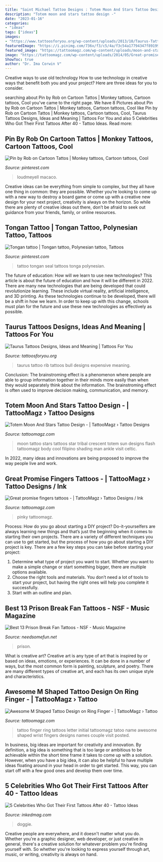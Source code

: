 ```yaml
---
title: "Saint Michael Tattoo Designs : Totem Moon And Stars Tattoo Design -"
description: "Totem moon and stars tattoo design -"
date: "2023-01-16"
categories:
- "ideas"
tags: ["ideas"]
images:
- "https://www.tattoosforyou.org/wp-content/uploads/2013/10/Taurus-Tattoo-For-Men.jpg"
featuredImage: "https://i.pinimg.com/736x/f3/c5/4a/f3c54a17794347f89199561f4ac6aa7e--cartoon-tattoos-art-tattoos.jpg"
featured_image: "https://tattoomagz.com/wp-content/uploads/moon-and-stars-tattoos-totem-moon-and-stars-tattoo-81278.jpg"
image: "https://tattoomagz.com/wp-content/uploads/2014/05/Great-promise-fingers-tattoos-675x900.jpg"
ShowToc: true
author: "Dr. Ima Corwin V"
---
```



Creative ways to use old technology
How to use technology in creative ways that benefit both you and your project? Here are three ideas for you to consider.

	

		
searching about Pin by Rob on Cartoon Tattos | Monkey tattoos, Cartoon tattoos, Cool you've came to the right page. We have 8 Pictures about Pin by Rob on Cartoon Tattos | Monkey tattoos, Cartoon tattoos, Cool like Pin by Rob on Cartoon Tattos | Monkey tattoos, Cartoon tattoos, Cool, Taurus Tattoos Designs, Ideas and Meaning | Tattoos For You and also 5 Celebrities Who Got Their First Tattoos After 40 - Tattoo Ideas. Read more:
		
    
## Pin By Rob On Cartoon Tattos | Monkey Tattoos, Cartoon Tattoos, Cool

<img loading=lazy src="https://i.pinimg.com/736x/f3/c5/4a/f3c54a17794347f89199561f4ac6aa7e--cartoon-tattoos-art-tattoos.jpg" onerror="this.onerror=null;this.src='https://tse1.mm.bing.net/th?id=OIP.me0hdURH-KQR0NHiMVPJQgHaNO&amp;pid=15.1';" alt="Pin by Rob on Cartoon Tattos | Monkey tattoos, Cartoon tattoos, Cool">

_Source: pinterest.com_

>loudmeyell macaco. 

	

Creative ideas can be everything from simple to complex, but they all have one thing in common: they are possible. Whether you’re looking to come up with a new way to destroy a board game or come up with a creative new design for your next project, creativity is always on the horizon. So while there are plenty of creative ideas out there, don’t be afraid to seek out guidance from your friends, family, or online resources.

    
## Tongan Tattoo | Tongan Tattoo, Polynesian Tattoo, Tattoos

<img loading=lazy src="https://i.pinimg.com/736x/0a/2e/f8/0a2ef80b9acd173ee400bfc06e173390.jpg" onerror="this.onerror=null;this.src='https://tse2.mm.bing.net/th?id=OIP.bbRxeI9ho-3BGP93clzxNgHaLK&amp;pid=15.1';" alt="Tongan tattoo | Tongan tattoo, Polynesian tattoo, Tattoos">

_Source: pinterest.com_

>tattoo tongan seal tattoos tonga polynesian. 

	

The future of education: How will we learn to use new technologies?
This article is about the future of education and how it will be different in 2022. There are many new technologies that are being developed that could revolutionize learning. These include virtual reality, artificial intelligence, and 3D printing. As these technologies continue to be developed, there will be a shift in how we learn. In order to keep up with this change, schools must plan for the future and use these new technologies as effectively as possible.

    
## Taurus Tattoos Designs, Ideas And Meaning | Tattoos For You

<img loading=lazy src="https://www.tattoosforyou.org/wp-content/uploads/2013/10/Taurus-Tattoo-For-Men.jpg" onerror="this.onerror=null;this.src='https://tse4.mm.bing.net/th?id=OIP.K0TKcfTqHt_nYflHNn2sSAHaJ4&amp;pid=15.1';" alt="Taurus Tattoos Designs, Ideas and Meaning | Tattoos For You">

_Source: tattoosforyou.org_

>taurus tattoo rib tattoos bull designs expensive meaning. 

	

Conclusion:
The brainstroming effect is a phenomenon where people are able to group information together in their minds more easily than when they would separately think about the information. The brainstroming effect is often used to improve decision making, communication, and memory.

    
## Totem Moon And Stars Tattoo Design - | TattooMagz › Tattoo Designs

<img loading=lazy src="https://tattoomagz.com/wp-content/uploads/moon-and-stars-tattoos-totem-moon-and-stars-tattoo-81278.jpg" onerror="this.onerror=null;this.src='https://tse2.mm.bing.net/th?id=OIP.yP5O2mfIgMOmU2Gm3nsEcgHaJn&amp;pid=15.1';" alt="Totem Moon And Stars Tattoo Design - | TattooMagz › Tattoo Designs">

_Source: tattoomagz.com_

>moon tattoo stars tattoos star tribal crescent totem sun designs flash tattoomagz body cool filipino shading man ankle visit celtic. 

	

In 2022, many ideas and innovations are being proposed to improve the way people live and work.

    
## Great Promise Fingers Tattoos - | TattooMagz › Tattoo Designs / Ink

<img loading=lazy src="https://tattoomagz.com/wp-content/uploads/2014/05/Great-promise-fingers-tattoos-675x900.jpg" onerror="this.onerror=null;this.src='https://tse2.mm.bing.net/th?id=OIP.5rDuc9G58VvUgpKDEEw-fgHaJ4&amp;pid=15.1';" alt="Great promise fingers tattoos - | TattooMagz › Tattoo Designs / Ink">

_Source: tattoomagz.com_

>pinky tattoomagz. 

	

Process: How do you go about starting a DIY project?
Do-it-yourselfers are always learning new things and that’s just the beginning when it comes to starting their own projects. There are a variety of different techniques you can use to get started, but the process of how you go about starting a DIY project is key. 
There are a few key steps you can take before starting your project:

1. Determine what type of project you want to start. Whether you want to make a simple change or start something bigger, there are multiple options available.
2. Choose the right tools and materials. You don’t need a lot of tools to start your project, but having the right ones will help you complete it successfully. 
3. Start with an outline and plan.

    
## Best 13 Prison Break Fan Tattoos - NSF - Music Magazine

<img loading=lazy src="https://www.needsomefun.net/wp-content/uploads/2020/05/prison-break-tattoo-1.jpg" onerror="this.onerror=null;this.src='https://tse3.mm.bing.net/th?id=OIP.yI_SMR0cfsLFnjiZ9aq_TQAAAA&amp;pid=15.1';" alt="Best 13 Prison Break Fan Tattoos - NSF - Music Magazine">

_Source: needsomefun.net_

>prison. 

	

What is creative art?
Creative art is any type of art that is inspired by or based on ideas, emotions, or experiences. It can be done in a number of ways, but the most common form is painting, sculpture, and poetry. There are many different types of creative art, and each has its own unique style and characteristics.

    
## Awesome M Shaped Tattoo Design On Ring Finger - | TattooMagz › Tattoo

<img loading=lazy src="https://tattoomagz.com/wp-content/uploads/tattoo-on-ring-finger-tattoos-8678.jpg" onerror="this.onerror=null;this.src='https://tse3.mm.bing.net/th?id=OIP.Kx6k_KedhBPRtVvLCWABsgAAAA&amp;pid=15.1';" alt="Awesome M Shaped Tattoo Design on Ring Finger - | TattooMagz › Tattoo">

_Source: tattoomagz.com_

>tattoo finger ring tattoos letter initial tattoomagz tatoo name awesome shaped wrist fingers designs names couple visit posted. 

	

In business, big ideas are important for creativity and innovation. By definition, a big idea is something that is too large or ambitious to be achievable within the short time frame it takes to come up with a solution. However, when you have a big idea, it can also be helpful to have multiple ideas floating around in your head in order to get started. This way, you can start off with a few good ones and develop them over time.

    
## 5 Celebrities Who Got Their First Tattoos After 40 - Tattoo Ideas

<img loading=lazy src="https://www.inkedmag.com/.image/c_limit%2Ccs_srgb%2Cfl_progressive%2Cq_auto:good%2Cw_700/MTYzOTY1ODY2ODM1MTkxNTIx/jennifer-aniston.jpg" onerror="this.onerror=null;this.src='https://tse4.mm.bing.net/th?id=OIP.uKZ0ZrOR_6QQ7BJl7N7XaQHaJ3&amp;pid=15.1';" alt="5 Celebrities Who Got Their First Tattoos After 40 - Tattoo Ideas">

_Source: inkedmag.com_

>doggie. 

	

Creative people are everywhere, and it doesn't matter what you do. Whether you're a graphic designer, web developer, or just creative in general, there's a creative solution for whatever problem you're finding yourself with. So whether you're looking to express yourself through art, music, or writing, creativity is always on hand.

